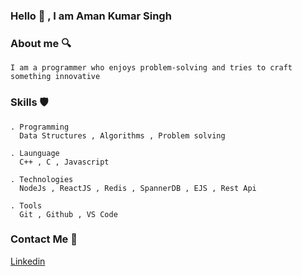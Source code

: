 ### Hello :wave: , I am Aman Kumar Singh

### About me :mag:
    I am a programmer who enjoys problem-solving and tries to craft something innovative
    
### Skills :shield:
    . Programming 
      Data Structures , Algorithms , Problem solving
      
    . Launguage
      C++ , C , Javascript 
      
    . Technologies
      NodeJs , ReactJS , Redis , SpannerDB , EJS , Rest Api
      
    . Tools
      Git , Github , VS Code
    
### Contact Me :speech_balloon:
   [Linkedin](https://www.linkedin.com/in/markamansingh/)
